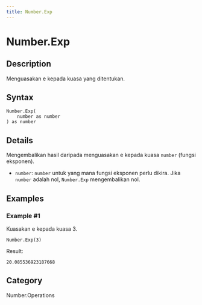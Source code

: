 ```yaml
---
title: Number.Exp
---
```


# Number.Exp


## Description

Menguasakan e kepada kuasa yang ditentukan.


## Syntax

```powerquery
Number.Exp(
    number as number
) as number
```


## Details

Mengembalikan hasil daripada menguasakan e kepada kuasa <code>number</code> (fungsi eksponen).      <ul>        <li><code>number</code>: <code>number</code> untuk yang mana fungsi eksponen perlu dikira. Jika <code>number</code> adalah nol, <code>Number.Exp</code> mengembalikan nol. </li>      </ul>


## Examples

### Example #1 
Kuasakan e kepada kuasa 3.
```powerquery
Number.Exp(3)
```

Result: 
```powerquery
20.085536923187668
```




## Category
Number.Operations
